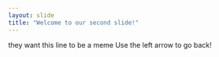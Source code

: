 ```yaml
---
layout: slide
title: "Welcome to our second slide!"
---
```

they want this line to be a meme 
Use the left arrow to go back!
